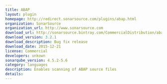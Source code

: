 ```yaml
---
title: ABAP
layout: plugin
homepage: http://redirect.sonarsource.com/plugins/abap.html
organization: SonarSource
organization_url: http://www.sonarsource.com
download_url: http://sonarsource.bintray.com/CommercialDistribution/abap/sonar-abap-plugin-3.2.1.jar
download_version: 3.2.1
download_description: Bug fix release
download_date: 2015-12-21
license: Commercial
developers: unkown
sonarqube_version: 4.5.2-5.6
category: languages
description: Enables scanning of ABAP source files
details: 
---
```

